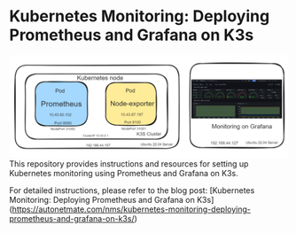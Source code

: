 # Kubernetes Monitoring: Deploying Prometheus and Grafana on K3s
![Project](pic.png)
This repository provides instructions and resources for setting up Kubernetes monitoring using Prometheus and Grafana on K3s.

For detailed instructions, please refer to the blog post: [Kubernetes Monitoring: Deploying Prometheus and Grafana on K3s] (https://autonetmate.com/nms/kubernetes-monitoring-deploying-prometheus-and-grafana-on-k3s/)